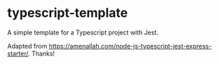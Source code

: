 # typescript-template

A simple template for a Typescript project with Jest.

Adapted from https://amenallah.com/node-js-typescript-jest-express-starter/. Thanks!
